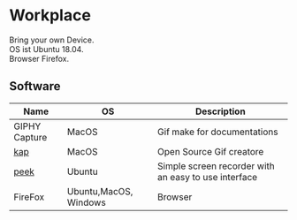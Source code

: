 # Workplace
Bring your own Device.  
OS ist Ubuntu 18.04.  
Browser Firefox.

## Software

Name | OS | Description
-|-|-
GIPHY Capture | MacOS | Gif make for documentations
[kap](https://getkap.co/) | MacOS | Open Source Gif creatore
[peek](https://github.com/phw/peek) | Ubuntu | Simple screen recorder with an easy to use interface
FireFox | Ubuntu,MacOS, Windows | Browser
